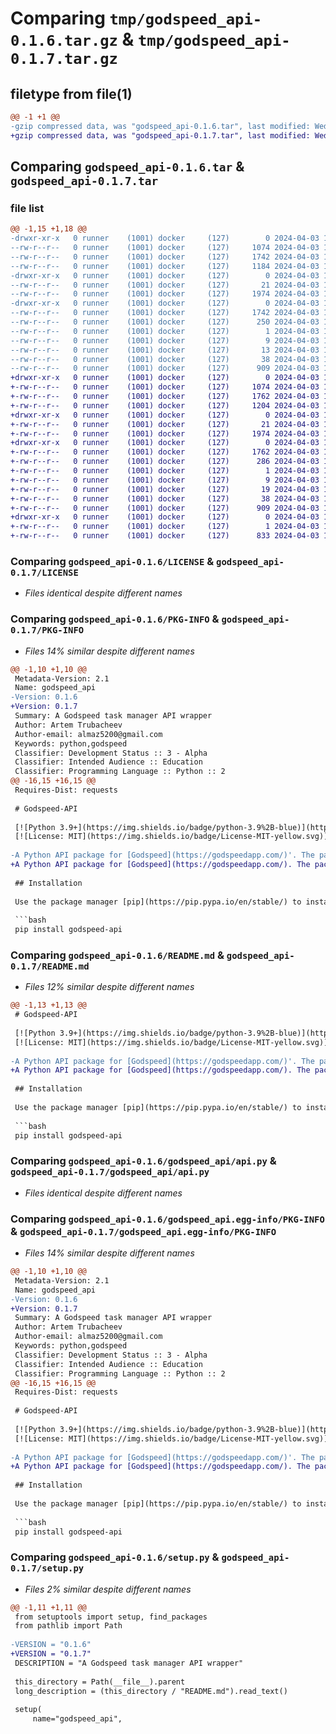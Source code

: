 # Comparing `tmp/godspeed_api-0.1.6.tar.gz` & `tmp/godspeed_api-0.1.7.tar.gz`

## filetype from file(1)

```diff
@@ -1 +1 @@
-gzip compressed data, was "godspeed_api-0.1.6.tar", last modified: Wed Apr  3 15:31:06 2024, max compression
+gzip compressed data, was "godspeed_api-0.1.7.tar", last modified: Wed Apr  3 15:33:55 2024, max compression
```

## Comparing `godspeed_api-0.1.6.tar` & `godspeed_api-0.1.7.tar`

### file list

```diff
@@ -1,15 +1,18 @@
-drwxr-xr-x   0 runner    (1001) docker     (127)        0 2024-04-03 15:31:06.686177 godspeed_api-0.1.6/
--rw-r--r--   0 runner    (1001) docker     (127)     1074 2024-04-03 15:31:02.000000 godspeed_api-0.1.6/LICENSE
--rw-r--r--   0 runner    (1001) docker     (127)     1742 2024-04-03 15:31:06.686177 godspeed_api-0.1.6/PKG-INFO
--rw-r--r--   0 runner    (1001) docker     (127)     1184 2024-04-03 15:31:02.000000 godspeed_api-0.1.6/README.md
-drwxr-xr-x   0 runner    (1001) docker     (127)        0 2024-04-03 15:31:06.686177 godspeed_api-0.1.6/godspeed_api/
--rw-r--r--   0 runner    (1001) docker     (127)       21 2024-04-03 15:31:02.000000 godspeed_api-0.1.6/godspeed_api/__init__.py
--rw-r--r--   0 runner    (1001) docker     (127)     1974 2024-04-03 15:31:02.000000 godspeed_api-0.1.6/godspeed_api/api.py
-drwxr-xr-x   0 runner    (1001) docker     (127)        0 2024-04-03 15:31:06.686177 godspeed_api-0.1.6/godspeed_api.egg-info/
--rw-r--r--   0 runner    (1001) docker     (127)     1742 2024-04-03 15:31:06.000000 godspeed_api-0.1.6/godspeed_api.egg-info/PKG-INFO
--rw-r--r--   0 runner    (1001) docker     (127)      250 2024-04-03 15:31:06.000000 godspeed_api-0.1.6/godspeed_api.egg-info/SOURCES.txt
--rw-r--r--   0 runner    (1001) docker     (127)        1 2024-04-03 15:31:06.000000 godspeed_api-0.1.6/godspeed_api.egg-info/dependency_links.txt
--rw-r--r--   0 runner    (1001) docker     (127)        9 2024-04-03 15:31:06.000000 godspeed_api-0.1.6/godspeed_api.egg-info/requires.txt
--rw-r--r--   0 runner    (1001) docker     (127)       13 2024-04-03 15:31:06.000000 godspeed_api-0.1.6/godspeed_api.egg-info/top_level.txt
--rw-r--r--   0 runner    (1001) docker     (127)       38 2024-04-03 15:31:06.686177 godspeed_api-0.1.6/setup.cfg
--rw-r--r--   0 runner    (1001) docker     (127)      909 2024-04-03 15:31:02.000000 godspeed_api-0.1.6/setup.py
+drwxr-xr-x   0 runner    (1001) docker     (127)        0 2024-04-03 15:33:55.935861 godspeed_api-0.1.7/
+-rw-r--r--   0 runner    (1001) docker     (127)     1074 2024-04-03 15:33:51.000000 godspeed_api-0.1.7/LICENSE
+-rw-r--r--   0 runner    (1001) docker     (127)     1762 2024-04-03 15:33:55.935861 godspeed_api-0.1.7/PKG-INFO
+-rw-r--r--   0 runner    (1001) docker     (127)     1204 2024-04-03 15:33:51.000000 godspeed_api-0.1.7/README.md
+drwxr-xr-x   0 runner    (1001) docker     (127)        0 2024-04-03 15:33:55.931861 godspeed_api-0.1.7/godspeed_api/
+-rw-r--r--   0 runner    (1001) docker     (127)       21 2024-04-03 15:33:51.000000 godspeed_api-0.1.7/godspeed_api/__init__.py
+-rw-r--r--   0 runner    (1001) docker     (127)     1974 2024-04-03 15:33:51.000000 godspeed_api-0.1.7/godspeed_api/api.py
+drwxr-xr-x   0 runner    (1001) docker     (127)        0 2024-04-03 15:33:55.935861 godspeed_api-0.1.7/godspeed_api.egg-info/
+-rw-r--r--   0 runner    (1001) docker     (127)     1762 2024-04-03 15:33:55.000000 godspeed_api-0.1.7/godspeed_api.egg-info/PKG-INFO
+-rw-r--r--   0 runner    (1001) docker     (127)      286 2024-04-03 15:33:55.000000 godspeed_api-0.1.7/godspeed_api.egg-info/SOURCES.txt
+-rw-r--r--   0 runner    (1001) docker     (127)        1 2024-04-03 15:33:55.000000 godspeed_api-0.1.7/godspeed_api.egg-info/dependency_links.txt
+-rw-r--r--   0 runner    (1001) docker     (127)        9 2024-04-03 15:33:55.000000 godspeed_api-0.1.7/godspeed_api.egg-info/requires.txt
+-rw-r--r--   0 runner    (1001) docker     (127)       19 2024-04-03 15:33:55.000000 godspeed_api-0.1.7/godspeed_api.egg-info/top_level.txt
+-rw-r--r--   0 runner    (1001) docker     (127)       38 2024-04-03 15:33:55.935861 godspeed_api-0.1.7/setup.cfg
+-rw-r--r--   0 runner    (1001) docker     (127)      909 2024-04-03 15:33:51.000000 godspeed_api-0.1.7/setup.py
+drwxr-xr-x   0 runner    (1001) docker     (127)        0 2024-04-03 15:33:55.935861 godspeed_api-0.1.7/tests/
+-rw-r--r--   0 runner    (1001) docker     (127)        1 2024-04-03 15:33:51.000000 godspeed_api-0.1.7/tests/__init__.py
+-rw-r--r--   0 runner    (1001) docker     (127)      833 2024-04-03 15:33:51.000000 godspeed_api-0.1.7/tests/test_api.py
```

### Comparing `godspeed_api-0.1.6/LICENSE` & `godspeed_api-0.1.7/LICENSE`

 * *Files identical despite different names*

### Comparing `godspeed_api-0.1.6/PKG-INFO` & `godspeed_api-0.1.7/PKG-INFO`

 * *Files 14% similar despite different names*

```diff
@@ -1,10 +1,10 @@
 Metadata-Version: 2.1
 Name: godspeed_api
-Version: 0.1.6
+Version: 0.1.7
 Summary: A Godspeed task manager API wrapper
 Author: Artem Trubacheev
 Author-email: almaz5200@gmail.com
 Keywords: python,godspeed
 Classifier: Development Status :: 3 - Alpha
 Classifier: Intended Audience :: Education
 Classifier: Programming Language :: Python :: 2
@@ -16,15 +16,15 @@
 Requires-Dist: requests
 
 # Godspeed-API
 
 [![Python 3.9+](https://img.shields.io/badge/python-3.9%2B-blue)](https://www.python.org/downloads/release/python-390/)
 [![License: MIT](https://img.shields.io/badge/License-MIT-yellow.svg)](https://opensource.org/licenses/MIT)
 
-A Python API package for [Godspeed](https://godspeedapp.com/)'. The package implements basic authentication and task creation functionalities when the API is documented more.
+A Python API package for [Godspeed](https://godspeedapp.com/). The package implements basic authentication and task creation functionalities, this will be extended as the API is documented more.
 
 ## Installation
 
 Use the package manager [pip](https://pip.pypa.io/en/stable/) to install Godspeed-API.
 
 ```bash
 pip install godspeed-api
```

### Comparing `godspeed_api-0.1.6/README.md` & `godspeed_api-0.1.7/README.md`

 * *Files 12% similar despite different names*

```diff
@@ -1,13 +1,13 @@
 # Godspeed-API
 
 [![Python 3.9+](https://img.shields.io/badge/python-3.9%2B-blue)](https://www.python.org/downloads/release/python-390/)
 [![License: MIT](https://img.shields.io/badge/License-MIT-yellow.svg)](https://opensource.org/licenses/MIT)
 
-A Python API package for [Godspeed](https://godspeedapp.com/)'. The package implements basic authentication and task creation functionalities when the API is documented more.
+A Python API package for [Godspeed](https://godspeedapp.com/). The package implements basic authentication and task creation functionalities, this will be extended as the API is documented more.
 
 ## Installation
 
 Use the package manager [pip](https://pip.pypa.io/en/stable/) to install Godspeed-API.
 
 ```bash
 pip install godspeed-api
```

### Comparing `godspeed_api-0.1.6/godspeed_api/api.py` & `godspeed_api-0.1.7/godspeed_api/api.py`

 * *Files identical despite different names*

### Comparing `godspeed_api-0.1.6/godspeed_api.egg-info/PKG-INFO` & `godspeed_api-0.1.7/godspeed_api.egg-info/PKG-INFO`

 * *Files 14% similar despite different names*

```diff
@@ -1,10 +1,10 @@
 Metadata-Version: 2.1
 Name: godspeed_api
-Version: 0.1.6
+Version: 0.1.7
 Summary: A Godspeed task manager API wrapper
 Author: Artem Trubacheev
 Author-email: almaz5200@gmail.com
 Keywords: python,godspeed
 Classifier: Development Status :: 3 - Alpha
 Classifier: Intended Audience :: Education
 Classifier: Programming Language :: Python :: 2
@@ -16,15 +16,15 @@
 Requires-Dist: requests
 
 # Godspeed-API
 
 [![Python 3.9+](https://img.shields.io/badge/python-3.9%2B-blue)](https://www.python.org/downloads/release/python-390/)
 [![License: MIT](https://img.shields.io/badge/License-MIT-yellow.svg)](https://opensource.org/licenses/MIT)
 
-A Python API package for [Godspeed](https://godspeedapp.com/)'. The package implements basic authentication and task creation functionalities when the API is documented more.
+A Python API package for [Godspeed](https://godspeedapp.com/). The package implements basic authentication and task creation functionalities, this will be extended as the API is documented more.
 
 ## Installation
 
 Use the package manager [pip](https://pip.pypa.io/en/stable/) to install Godspeed-API.
 
 ```bash
 pip install godspeed-api
```

### Comparing `godspeed_api-0.1.6/setup.py` & `godspeed_api-0.1.7/setup.py`

 * *Files 2% similar despite different names*

```diff
@@ -1,11 +1,11 @@
 from setuptools import setup, find_packages
 from pathlib import Path
 
-VERSION = "0.1.6"
+VERSION = "0.1.7"
 DESCRIPTION = "A Godspeed task manager API wrapper"
 
 this_directory = Path(__file__).parent
 long_description = (this_directory / "README.md").read_text()
 
 setup(
     name="godspeed_api",
```

